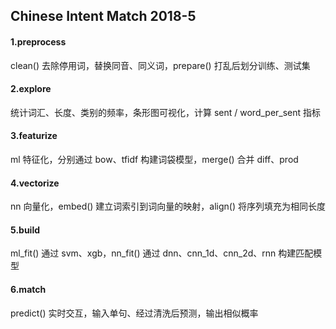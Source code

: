 ## Chinese Intent Match 2018-5

#### 1.preprocess

clean() 去除停用词，替换同音、同义词，prepare() 打乱后划分训练、测试集

#### 2.explore

统计词汇、长度、类别的频率，条形图可视化，计算 sent / word_per_sent 指标

#### 3.featurize

ml 特征化，分别通过 bow、tfidf 构建词袋模型，merge() 合并 diff、prod

#### 4.vectorize

nn 向量化，embed() 建立词索引到词向量的映射，align() 将序列填充为相同长度

#### 5.build

ml_fit() 通过 svm、xgb，nn_fit() 通过 dnn、cnn_1d、cnn_2d、rnn 构建匹配模型

#### 6.match

predict() 实时交互，输入单句、经过清洗后预测，输出相似概率
